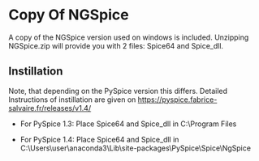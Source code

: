 # Copy Of NGSpice

A copy of the NGSpice version used on windows is included.
Unzipping NGSpice.zip will provide you with 2 files: Spice64 and Spice_dll.

## Instillation
Note, that depending on the PySpice version this differs.
Detailed Instructions of instillation are given on https://pyspice.fabrice-salvaire.fr/releases/v1.4/ 

- For PySpice 1.3: Place Spice64 and Spice_dll in C:\Program Files

- For PySpice 1.4: Place Spice64 and Spice_dll in C:\Users\user\anaconda3\Lib\site-packages\PySpice\Spice\NgSpice

